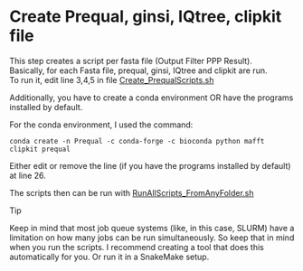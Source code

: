 # Create Prequal, ginsi, IQtree, clipkit file
This step creates a script per fasta file (Output Filter PPP Result).<br/>
Basically, for each Fasta file, prequal, ginsi, IQtree and clipkit are run.<br/>
To run it, edit line 3,4,5 in file [Create_PrequalScripts.sh](https://github.com/mjbieren/Phylogenomics_klebsormidiophyceae/blob/main/Scripts/16_Prequal/Create_PrequalScripts.sh)<br/>

Additionally, you have to create a conda environment OR have the programs installed by default.

For the conda environment, I used the command:

```
conda create -n Prequal -c conda-forge -c bioconda python mafft clipkit prequal
```

Either edit or remove the line (if you have the programs installed by default) at line 26.

The scripts then can be run with [RunAllScripts_FromAnyFolder.sh](https://github.com/mjbieren/Phylogenomics_klebsormidiophyceae/blob/main/Scripts/16_Prequal/RunAllScripts_FromAnyFolder.sh)

>[!TIP]
>Keep in mind that most job queue systems (like, in this case, SLURM) have a limitation on how many jobs can be run simultaneously. So keep that in mind when you run the scripts. I recommend creating a tool that does this automatically for you. Or run it in a SnakeMake setup.
